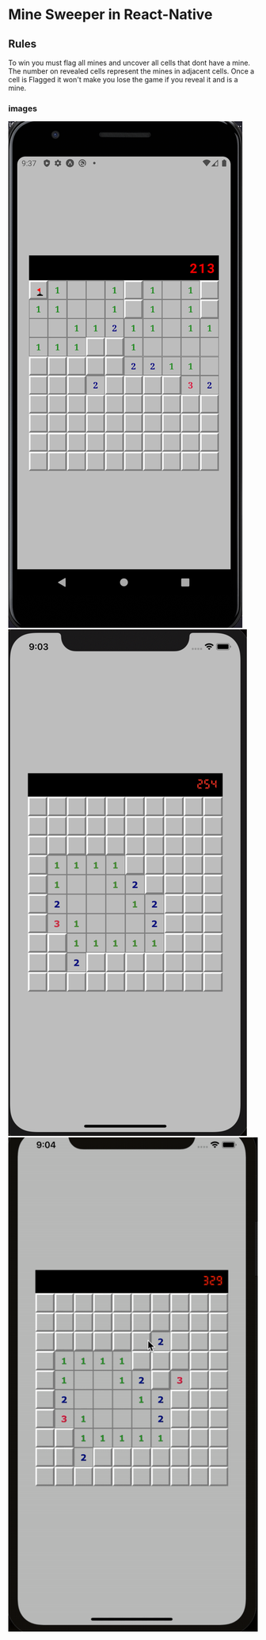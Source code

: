 # Mine Sweeper in React-Native

## Rules

To win you must flag all mines and uncover all cells that dont have a mine.
The number on revealed cells represent the mines in adjacent cells.
Once a cell is Flagged it won't make you lose the game if you reveal it and is a mine.

### images

![android](/assets/android-mines.png)
![ios](/assets/ios-mines.png)
![gif](/assets/minesweeper.gif)